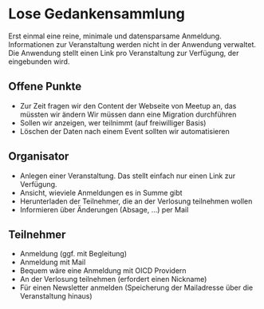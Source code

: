 # Lose Gedankensammlung 

Erst einmal eine reine, minimale und datensparsame Anmeldung. Informationen zur Veranstaltung werden nicht in der Anwendung verwaltet. 
Die Anwendung stellt einen Link pro Veranstaltung zur Verfügung, der eingebunden wird. 

## Offene Punkte 
* Zur Zeit fragen wir den Content der Webseite von Meetup an, das müssten wir ändern
Wir müssen dann eine Migration durchführen 
* Sollen wir anzeigen, wer teilnimmt (auf freiwilliger Basis)
* Löschen der Daten nach einem Event sollten wir automatisieren

## Organisator
* Anlegen einer Veranstaltung. Das stellt einfach nur einen Link zur Verfügung. 
* Ansicht, wieviele Anmeldungen es in Summe gibt
* Herunterladen der Teilnehmer, die an der Verlosung teilnehmen wollen 
* Informieren über Änderungen (Absage, ...) per Mail

## Teilnehmer
* Anmeldung (ggf. mit Begleitung)
* Anmeldung mit Mail
* Bequem wäre eine Anmeldung mit OICD Providern 
* An der Verlosung teilnehmen (erfordert einen Nickname)
* Für einen Newsletter anmelden 
(Speicherung der Mailadresse über die Veranstaltung hinaus)


